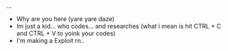 ...
- Why are you here (yare yare daze) 
- Im just a kid... who codes... and researches (what i mean is hit CTRL + C and CTRL + V to yoink your codes)
- I'm making a Exploit rn..

